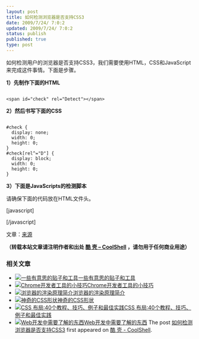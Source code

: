 ```yaml
---
layout: post
title: 如何检测浏览器是否支持CSS3
date: 2009/7/24/ 7:0:2
updated: 2009/7/24/ 7:0:2
status: publish
published: true
type: post
---
```


如何检测用户的浏览器是否支持CSS3，我们需要使用HTML，CSS和JavaScript来完成这件事情。下面是步骤。


**1）先制作下面的HTML**



```

<span id="check" rel="Detect"></span>

```

**2）然后书写下面的CSS**



```

#check {
  display: none;
  width: 0;
  height: 0;
}
#check[rel^="D"] {
  display: block;
  width: 0;
  height: 0;
}

```

  

**3）下面是JavaScripts的检测脚本**


请确保下面的代码放在HTML文件头。


[javascript]  

<script type="text/javascript">  

var obj = document.getElementById("check");  

var file="special.css";  

if (window.getComputedStyle)  

    var stat = window.getComputedStyle(obj,null).getPropertyValue("display");  

else if (obj.currentStyle)  

    var stat = obj.currentStyle.display;  

var css3 = (stat == "block");  

if (css3) alert("CSS3 Supported.");  

else alert("CSS3 not supported.");  

</script>


[/javascript]


文章：[来源](http://www.geocities.com/seanmhall2003/css3/detect.html)



**（转载本站文章请注明作者和出处 [酷 壳 – CoolShell](https://coolshell.cn/) ，请勿用于任何商业用途）**



### 相关文章

* [![一些有意思的贴子和工具](https://coolshell.cn/wp-content/plugins/wordpress-23-related-posts-plugin/static/thumbs/14.jpg)](https://coolshell.cn/articles/3903.html)[一些有意思的贴子和工具](https://coolshell.cn/articles/3903.html)
* [![Chrome开发者工具的小技巧](https://coolshell.cn/wp-content/uploads/2017/01/pretty-code-150x150.gif)](https://coolshell.cn/articles/17634.html)[Chrome开发者工具的小技巧](https://coolshell.cn/articles/17634.html)
* [![浏览器的渲染原理简介](https://coolshell.cn/wp-content/uploads/2013/05/Render-Process-150x150.jpg)](https://coolshell.cn/articles/9666.html)[浏览器的渲染原理简介](https://coolshell.cn/articles/9666.html)
* [![神奇的CSS形状 ](https://coolshell.cn/wp-content/plugins/wordpress-23-related-posts-plugin/static/thumbs/10.jpg)](https://coolshell.cn/articles/6913.html)[神奇的CSS形状](https://coolshell.cn/articles/6913.html)
* [![CSS 布局:40个教程、技巧、例子和最佳实践](https://coolshell.cn/wp-content/uploads/2012/03/css-layouts-150x150.gif)](https://coolshell.cn/articles/6840.html)[CSS 布局:40个教程、技巧、例子和最佳实践](https://coolshell.cn/articles/6840.html)
* [![Web开发中需要了解的东西](https://coolshell.cn/wp-content/plugins/wordpress-23-related-posts-plugin/static/thumbs/30.jpg)](https://coolshell.cn/articles/6043.html)[Web开发中需要了解的东西](https://coolshell.cn/articles/6043.html)
The post [如何检测浏览器是否支持CSS3](https://coolshell.cn/articles/1186.html) first appeared on [酷 壳 - CoolShell](https://coolshell.cn).